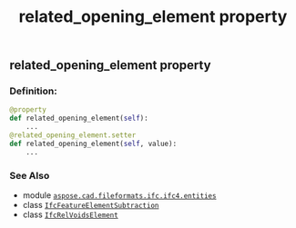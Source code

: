﻿---
title: related_opening_element property
second_title: Aspose.CAD for Python via .NET API References
description: 
type: docs
weight: 100
url: /python-net/aspose.cad.fileformats.ifc.ifc4.entities/ifcrelvoidselement/related_opening_element/
is_root: false
---

## related_opening_element property

### Definition:
```python
@property
def related_opening_element(self):
    ...
@related_opening_element.setter
def related_opening_element(self, value):
    ...
```

### See Also
* module [`aspose.cad.fileformats.ifc.ifc4.entities`](../../)
* class [`IfcFeatureElementSubtraction`](/cad/python-net/aspose.cad.fileformats.ifc.ifc4.entities/ifcfeatureelementsubtraction)
* class [`IfcRelVoidsElement`](/cad/python-net/aspose.cad.fileformats.ifc.ifc4.entities/ifcrelvoidselement)

